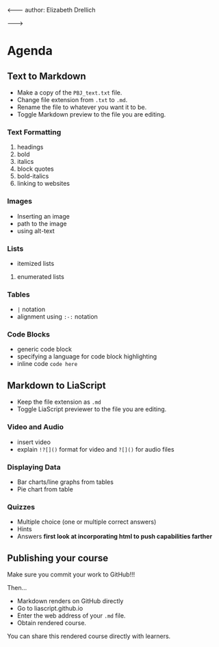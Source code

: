 <---
author: Elizabeth Drellich

--->

# Agenda

## Text to Markdown
- Make a copy of the `PBJ_text.txt` file.
- Change file extension from `.txt` to `.md`.
- Rename the file to whatever you want it to be.
- Toggle Markdown preview to the file you are editing.

### Text Formatting
1. headings
1. bold
1. italics
1. block quotes
1. bold-italics
1. linking to websites

### Images
- Inserting an image
- path to the image
- using alt-text

### Lists
- itemized lists
1. enumerated lists

### Tables
- `|` notation
- alignment using `:-:` notation

### Code Blocks
- generic code block
- specifying a language for code block highlighting
- inline code `code here`

## Markdown to LiaScript
* Keep the file extension as `.md`
* Toggle LiaScript previewer to the file you are editing.

### Video and Audio
* insert video
* explain `!?[]()` format for video and `?[]()` for audio files

### Displaying Data
* Bar charts/line graphs from tables
* Pie chart from table

### Quizzes
* Multiple choice (one or multiple correct answers)
* Hints
* Answers **first look at incorporating html to push capabilities farther**

## Publishing your course
Make sure you commit your work to GitHub!!!

Then...

* Markdown renders on GitHub directly
* Go to liascript.github.io
* Enter the web address of your `.md` file.
* Obtain rendered course.

You can share this rendered course directly with learners.
